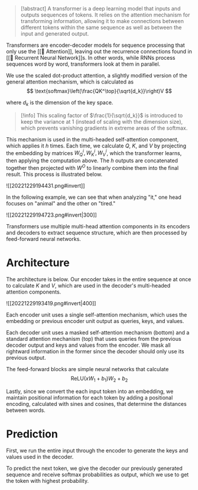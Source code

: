 > [!abstract]
> A transformer is a deep learning model that inputs and outputs sequences of tokens. It relies on the attention mechanism for transforming information, allowing it to make connections between different tokens within the same sequence as well as between the input and generated output.

Transformers are encoder-decoder models for sequence processing that only use the [[🚨 Attention]], leaving out the recurrence connections found in [[💬 Recurrent Neural Network]]s. In other words, while RNNs process sequences word by word, transformers look at them in parallel.

We use the scaled dot-product attention, a slightly modified version of the general attention mechanism, which is calculated as 
$$
\text{softmax}\left(\frac{QK^\top}{\sqrt{d_k}}\right)V
$$

where $d_k$ is the dimension of the key space.

> [!info]
> This scaling factor of $\frac{1}{\sqrt{d_k}}$ is introduced to keep the variance at $1$ (instead of scaling with the dimension size), which prevents vanishing gradients in extreme areas of the softmax.

This mechanism is used in the multi-headed self-attention component, which applies it $h$ times. Each time, we calculate $Q$, $K$, and $V$ by projecting the embedding by matrices $W^i_Q,W^i_K, W^i_V$, which the transformer learns, then applying the computation above. The $h$ outputs are concatenated together then projected with $W^O$ to linearly combine them into the final result. This process is illustrated below.

![[20221229194431.png#invert]]

In the following example, we can see that when analyzing "it," one head focuses on "animal" and the other on "tired."

![[20221229194723.png#invert|300]]

Transformers use multiple multi-head attention components in its encoders and decoders to extract sequence structure, which are then processed by feed-forward neural networks.

# Architecture
The architecture is below. Our encoder takes in the entire sequence at once to calculate $K$ and $V$, which are used in the decoder's multi-headed attention components.

![[20221229193419.png#invert|400]]

Each encoder unit uses a single self-attention mechanism, which uses the embedding or previous encoder unit output as queries, keys, and values.

Each decoder unit uses a masked self-attention mechanism (bottom) and a standard attention mechanism (top) that uses queries from the previous decoder output and keys and values from the encoder. We mask all rightward information in the former since the decoder should only use its previous output.

The feed-forward blocks are simple neural networks that calculate 
$$
\text{ReLU}(xW_1 + b_1)W_2 + b_2
$$


Lastly, since we convert the each input token into an embedding, we maintain positional information for each token by adding a positional encoding, calculated with sines and cosines, that determine the distances between words.

# Prediction
First, we run the entire input through the encoder to generate the keys and values used in the decoder.

To predict the next token, we give the decoder our previously generated sequence and receive softmax probabilities as output, which we use to get the token with highest probability.